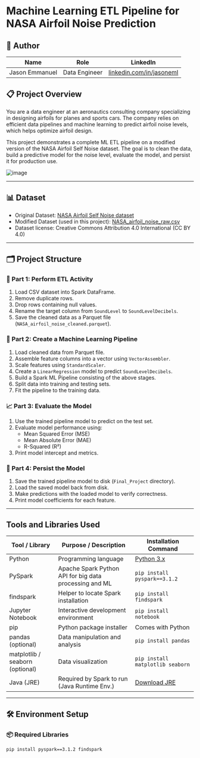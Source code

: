# Machine Learning ETL Pipeline for NASA Airfoil Noise Prediction

## 👤 Author

| Name            | Role              | LinkedIn                                      |
|-----------------|-------------------|-----------------------------------------------|
| Jason Emmanuel  | Data Engineer | [linkedin.com/in/jasoneml](https://www.linkedin.com/in/jasoneml/) |

## 📋 Project Overview

You are a data engineer at an aeronautics consulting company specializing in designing airfoils for planes and sports cars. The company relies on efficient data pipelines and machine learning to predict airfoil noise levels, which helps optimize airfoil design.

This project demonstrates a complete ML ETL pipeline on a modified version of the NASA Airfoil Self Noise dataset. The goal is to clean the data, build a predictive model for the noise level, evaluate the model, and persist it for production use.

![image](https://github.com/user-attachments/assets/37c4e635-4c71-448b-8b55-9575643b975e)

---

## 📊 Dataset

- Original Dataset: [NASA Airfoil Self Noise dataset](https://archive.ics.uci.edu/dataset/291/airfoil+self+noise)
- Modified Dataset (used in this project): [NASA_airfoil_noise_raw.csv](https://cf-courses-data.s3.us.cloud-object-storage.appdomain.cloud/IBMSkillsNetwork-BD0231EN-Coursera/datasets/NASA_airfoil_noise_raw.csv)
- Dataset license: Creative Commons Attribution 4.0 International (CC BY 4.0)

---

## 🗂 Project Structure

### 🔄 Part 1: Perform ETL Activity

1. Load CSV dataset into Spark DataFrame.
2. Remove duplicate rows.
3. Drop rows containing null values.
4. Rename the target column from `SoundLevel` to `SoundLevelDecibels`.
5. Save the cleaned data as a Parquet file (`NASA_airfoil_noise_cleaned.parquet`).

### 🧩 Part 2: Create a Machine Learning Pipeline

1. Load cleaned data from Parquet file.
2. Assemble feature columns into a vector using `VectorAssembler`.
3. Scale features using `StandardScaler`.
4. Create a `LinearRegression` model to predict `SoundLevelDecibels`.
5. Build a Spark ML Pipeline consisting of the above stages.
6. Split data into training and testing sets.
7. Fit the pipeline to the training data.

### 📈 Part 3: Evaluate the Model

1. Use the trained pipeline model to predict on the test set.
2. Evaluate model performance using:
   - Mean Squared Error (MSE)
   - Mean Absolute Error (MAE)
   - R-Squared (R²)
3. Print model intercept and metrics.

### 💾 Part 4: Persist the Model

1. Save the trained pipeline model to disk (`Final_Project` directory).
2. Load the saved model back from disk.
3. Make predictions with the loaded model to verify correctness.
4. Print model coefficients for each feature.

---

## Tools and Libraries Used

| Tool / Library          | Purpose / Description                          | Installation Command                    |
|------------------------|-----------------------------------------------|---------------------------------------|
| Python                 | Programming language                           | [Python 3.x](https://www.python.org)  |
| PySpark                | Apache Spark Python API for big data processing and ML | `pip install pyspark==3.1.2`           |
| findspark              | Helper to locate Spark installation            | `pip install findspark`                |
| Jupyter Notebook       | Interactive development environment             | `pip install notebook`                 |
| pip                    | Python package installer                        | Comes with Python                      |
| pandas (optional)      | Data manipulation and analysis                  | `pip install pandas`                   |
| matplotlib / seaborn (optional) | Data visualization                      | `pip install matplotlib seaborn`      |
| Java (JRE)             | Required by Spark to run (Java Runtime Env.)   | [Download JRE](https://java.com)      |

---

## 🛠 Environment Setup

### 📦 Required Libraries

```bash
pip install pyspark==3.1.2 findspark
